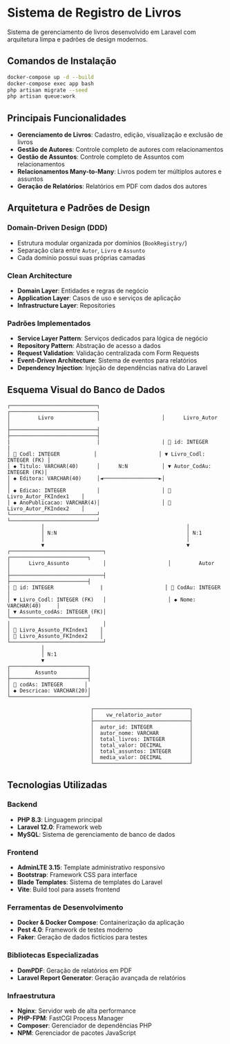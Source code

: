 # Sistema de Registro de Livros

Sistema de gerenciamento de livros desenvolvido em Laravel com arquitetura limpa e padrões de design modernos.

## Comandos de Instalação

```bash
docker-compose up -d --build
docker-compose exec app bash
php artisan migrate --seed
php artisan queue:work
```

## Principais Funcionalidades

- **Gerenciamento de Livros**: Cadastro, edição, visualização e exclusão de livros
- **Gestão de Autores**: Controle completo de autores com relacionamentos
- **Gestão de Assuntos**: Controle completo de Assuntos com relacionamentos
- **Relacionamentos Many-to-Many**: Livros podem ter múltiplos autores e assuntos
- **Geração de Relatórios**: Relatórios em PDF com dados dos autores

## Arquitetura e Padrões de Design

### **Domain-Driven Design (DDD)**
- Estrutura modular organizada por domínios (`BookRegistry/`)
- Separação clara entre `Autor`, `Livro` e `Assunto`
- Cada domínio possui suas próprias camadas

### **Clean Architecture**
- **Domain Layer**: Entidades e regras de negócio
- **Application Layer**: Casos de uso e serviços de aplicação
- **Infrastructure Layer**: Repositories

### **Padrões Implementados**
- **Service Layer Pattern**: Serviços dedicados para lógica de negócio
- **Repository Pattern**: Abstração de acesso a dados
- **Request Validation**: Validação centralizada com Form Requests
- **Event-Driven Architecture**: Sistema de eventos para relatórios
- **Dependency Injection**: Injeção de dependências nativa do Laravel

## Esquema Visual do Banco de Dados

```
┌────────────────────────────┐                    ┌────────────────────────────┐
│         Livro              │                    │      Livro_Autor           │
├────────────────────────────┤                    ├────────────────────────────┤
|                            |                    | 🔑 id: INTEGER             |
│ 🔑 Codl: INTEGER           │                    │ ▼ Livro_Codl: INTEGER (FK) │
│ ◆ Titulo: VARCHAR(40)      │      N:N           │ ▼ Autor_CodAu: INTEGER (FK)│
│ ◆ Editora: VARCHAR(40)     │◄──────────────────►│                            │
│ ◆ Edicao: INTEGER          │                    │ 📁 Livro_Autor_FKIndex1    │
│ ◆ AnoPublicacao: VARCHAR(4)│                    │ 📁 Livro_Autor_FKIndex2    │
└────────────────────────────┘                    └────────────────────────────┘
           │                                              │
           │ N:N                                          │ N:1
           │                                              │
           ▼                                              ▼
┌──────────────────────────────┐                    ┌─────────────────────────┐
│      Livro_Assunto           │                    │         Autor           │
├──────────────────────────────┤                    ├─────────────────────────┤
| 🔑 id: INTEGER               |                    │ 🔑 CodAu: INTEGER       │
│ ▼ Livro_Codl: INTEGER (FK)   │                    │ ◆ Nome: VARCHAR(40)     │
│ ▼ Assunto_codAs: INTEGER (FK)│                    └─────────────────────────┘
│                              │
│ 📁 Livro_Assunto_FKIndex1    │
│ 📁 Livro_Assunto_FKIndex2    │
└──────────────────────────────┘
           │
           │ N:1
           ▼
┌─────────────────────────┐
│        Assunto          │
├─────────────────────────┤
│ 🔑 codAs: INTEGER       │
│ ◆ Descricao: VARCHAR(20)│
└─────────────────────────┘

                           ┌───────────────────────────────┐
                           │    vw_relatorio_autor         │
                           ├───────────────────────────────┤
                           │  autor_id: INTEGER            │
                           │  autor_nome: VARCHAR          │
                           │  total_livros: INTEGER        │
                           │  total_valor: DECIMAL         │
                           │  total_assuntos: INTEGER      │
                           │  media_valor: DECIMAL         │
                           └───────────────────────────────┘
```

## Tecnologias Utilizadas

### **Backend**
- **PHP 8.3**: Linguagem principal
- **Laravel 12.0**: Framework web
- **MySQL**: Sistema de gerenciamento de banco de dados

### **Frontend**
- **AdminLTE 3.15**: Template administrativo responsivo
- **Bootstrap**: Framework CSS para interface
- **Blade Templates**: Sistema de templates do Laravel
- **Vite**: Build tool para assets frontend

### **Ferramentas de Desenvolvimento**
- **Docker & Docker Compose**: Containerização da aplicação
- **Pest 4.0**: Framework de testes moderno
- **Faker**: Geração de dados fictícios para testes

### **Bibliotecas Especializadas**
- **DomPDF**: Geração de relatórios em PDF
- **Laravel Report Generator**: Geração avançada de relatórios

### **Infraestrutura**
- **Nginx**: Servidor web de alta performance
- **PHP-FPM**: FastCGI Process Manager
- **Composer**: Gerenciador de dependências PHP
- **NPM**: Gerenciador de pacotes JavaScript
